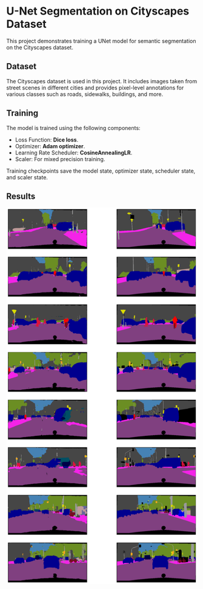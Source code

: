 # U-Net Segmentation on Cityscapes Dataset

This project demonstrates training a UNet model for semantic segmentation on the Cityscapes dataset.

## Dataset

The Cityscapes dataset is used in this project. It includes images taken from street scenes in different cities and provides pixel-level annotations for various classes such as roads, sidewalks, buildings, and more.

## Training

The model is trained using the following components:

- Loss Function: **Dice loss**.
- Optimizer: **Adam optimizer**.
- Learning Rate Scheduler: **CosineAnnealingLR**.
- Scaler: For mixed precision training.

Training checkpoints save the model state, optimizer state, scheduler state, and scaler state.

## Results

![Results](images/output.png)